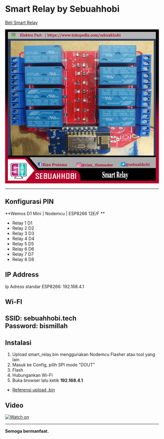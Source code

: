 # Smart Relay by Sebuahhobi

[Beli Smart Relay](https://www.tokopedia.com/sebuahhobi/smart-relay-8-channel-wemos-d1-mini-full-group "Smart Relay by Sebuahhobi")

![Smart Relay](/Smart_Relay.jpg "Smart Relay")

---

## Konfigurasi PIN

**Wemos D1 Mini | Nodemcu | ESP8266 12E/F **
- Relay 1 D1
- Relay 2 D2
- Relay 3 D3
- Relay 4 D4
- Relay 5 D5
- Relay 6 D6
- Relay 7 D7
- Relay 8 D8

## IP Address
Ip Adress standar ESP8266: 192.168.4.1

## Wi-FI
SSID: sebuahhobi.tech <br>
Password: bismillah
---

## Instalasi
 1. Upload smart_relay.bin menggunakan Nodemcu Flasher atau tool yang lain
 2. Masuk ke Config, pilih SPI mode "DOUT"
 3. Flash
 4. Hubungankan Wi-FI
 5. Buka browser lalu ketik **192.168.4.1**

* [Referensi upload .bin](https://somtips.com/how-to-flash-bin-file-to-esp8266-nodemcu-from-windows-os.)

## Video
[![Watch on](https://img.youtube.com/vi/m_jjIj7Gzmc/0.jpg)](https://www.youtube.com/watch?v=m_jjIj7Gzmc&ab_channel=HobiElektro)

---
**Semoga bermanfaat.**
